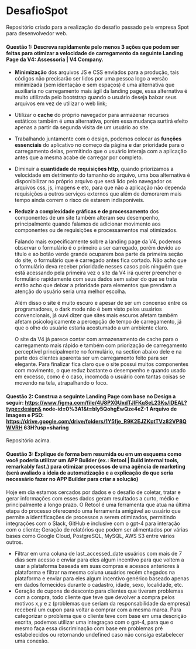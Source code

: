 # DesafioSpot
Repositório criado para a realização do desafio passado pela empresa Spot para desenvolvedor web.

#### Questão 1: Descreva rapidamente pelo menos 3 ações que podem ser feitas para otimizar a velocidade de carregamento da seguinte Landing Page da V4: Assessoria | V4 Company.

  - **Minimização** dos arquivos JS e CSS enviados para a produção, tais códigos não precisarão ser lidos por uma pessoa logo a versão minimizada (sem identação e sem espaços) é uma alternativa que auxiliaria no carregamento mais ágil da landing page, essa alternativa é muito utilizada pelo bootstrap quando o usuário deseja baixar seus arquivos em vez de utilizar o web link; 
  - Utilizar o **cache** do próprio navegador para armazenar recursos estáticos também é uma alternativa, porém essa mudança surtirá efeito apenas a partir da segunda visita de um usuário ao site.
  - Trabalhando juntamente com o design, podemos colocar as **funções essenciais** do aplicativo no começo da página e dar prioridade para o carregamento delas, permitindo que o usuário interaja com a aplicação antes que a mesma acabe de carregar por completo.
  - Diminuir a **quantidade de requisições http**, quando priorizamos a velocidade em detrimento do tamanho do arquivo, uma boa alternativa é disponibilizar no próprio arquivo que será lido pelo navegador os arquivos css, js, imagens e etc, para que não a aplicação não dependa requisições a outros serviços externos que além de demorarem mais tempo ainda correm o risco de estarem indisponíveis.
  - **Reduzir a complexidade gráficas e de processamento** dos componentes de um site também alteram seu desempenho, principalmente quando falamos de adicionar movimento aos componentes ou de requisições e processamentos mal otimizados.

    Falando mais expecificamente sobre a landing page da V4, podemos observar o formulário é o primeiro a ser carregado, porém devido ao título e ao botão verde grande ocuparem boa parte da primeira seção do site, o formulário que é carregado antes fica cortado. Não acho que o formulário deva receber prioridade nesses casos pois ninguém que está acessando pela primeira vez o site da V4 irá querer preencher o formulário rapidamente com seus dados sem saber do que se trata então acho que deixar a prioridade para elementos que prendam a atenção do usuário seria uma melhor escolha.
      
    Além disso o site é muito escuro e apesar de ser um concenso entre os programadores, o dark mode não é bem visto pelos usuários convencionais, já ouvi dizer que sites mais escuros afetam também afetam psicologicamente a percepção de tempo de carregamento, já que o olho do usuário estaria acostumado a um ambiente claro.
      
    O site da V4 já parece contar com armazenamento de cache para o carregamento mais rápido e também com priorização de carregamento perceptível principalmente no formulário, na section abaixo dele e na parte dos clientes aparenta ser um carregamento feito para ser elegante. Para finalizar fica claro que o site possui muitos componentes com movimento, o que reduz bastante o desempenho e quando usado em excesso, como é o caso, incomoda o usuário com tantas coisas se movendo na tela, atrapalhando o foco.

#### Questão 2: Construa a seguinte Landing Page com base no Design a seguir: https://www.figma.com/file/4U8PXGUxdTJIFKqSeL23Ks/IDEAL?type=design& node-id=0%3A1&t=bIy5QohgEwQze4eZ-1 Arquivo de Imagem e PSD: https://drive.google.com/drive/folders/1Y5fje_R9K2EJZKptTVz82VP8QWVRH 63H?usp=sharing  

  Repositório acima.

#### Questão 3: Explique de forma bem resumida ou em um esquema como você poderia utilizar um APP Builder (ex.: Retool | Build internal tools, remarkably fast.) para otimizar processos de uma agência de marketing (será avaliado a ideia de automatização e a explicação do que seria necessário fazer no APP Builder para criar a solução)

Hoje em dia estamos cercados por dados e o desafio de coletar, tratar e gerar informações com esses dados geram resultados a curto, médio e principalmente a longo prazo. O Retool é uma ferramenta que atua na última etapa do processo oferecendo uma ferramenta amigável ao usuário que permite a identificações de processos a serem otimizados, permitindo integrações com o Slack, GitHub e inclusive com o gpt-4 para interação com o cliente; Geração de relatórios que podem ser alimentados por várias bases como Google Cloud, PostgreSQL, MySQL, AWS S3 entre vários outros.  

  - Filtrar em uma coluna de last_accessed_date usuários com mais de 7 dias sem acesso e enviar para eles algum incentivo para que voltem a usar a plataforma baseada em suas compras e acessos anteriores à plataforma e filtrar na mesma coluna usuários recém chegados na plataforma e enviar para eles algum incentivo genérico baseado apenas em dados fornecidos durante o cadastro, idade, sexo, localidade, etc.  
  - Geração de cupons de desconto para clientes que tiveram problemas com a compra, todo cliente que teve que devolver a compra pelos motivos x,y e z (problemas que seriam da responsabilidade da empresa) receberá um cupon para voltar a comprar com a mesma marca. Para categorizar o problema que o cliente teve com base em uma descrição escrita, podemos utilizar uma integraçao com o gpt-4, para que o mesmo faça essa discriminação com base em problemas pré estabelecidos ou retornando undefined caso não consiga estabelecer uma conexão.


